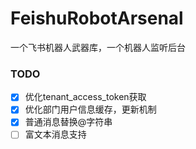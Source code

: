 # FeishuRobotArsenal
一个飞书机器人武器库，一个机器人监听后台

### TODO 
- [x] 优化tenant_access_token获取 
- [x] 优化部门用户信息缓存，更新机制
- [x] 普通消息替换@字符串
- [ ] 富文本消息支持
